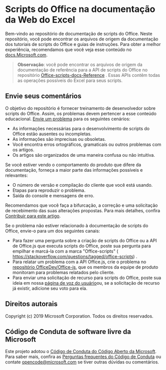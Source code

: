 # <a name="office-scripts-in-excel-on-the-web-documentation"></a>Scripts do Office na documentação da Web do Excel

Bem-vindo ao repositório de documentação de scripts do Office. Neste repositório, você pode encontrar os arquivos de origem da documentação dos tutoriais de scripts do Office e guias de instruções. Para obter a melhor experiência, recomendamos que você veja esse conteúdo no [docs.Microsoft.com](https://docs.microsoft.com/office/dev/scripts).

> **Observação**: você pode encontrar os arquivos de origem da documentação de referência para a API de scripts do Office no repositório [Office-scripts-docs-Reference](https://github.com/OfficeDev/office-scripts-docs-reference) . Essas APIs contêm todas as operações possíveis do Excel para seus scripts.

## <a name="give-us-your-feedback"></a>Envie seus comentários

O objetivo do repositório é fornecer treinamento de desenvolvedor sobre scripts do Office. Assim, os problemas devem pertencer a esse conteúdo educacional. [Envie um problema](https://github.com/OfficeDev/office-scripts-docs/issues) para os seguintes cenários:

- As informações necessárias para o desenvolvimento de scripts do Office estão ausentes ou incompletas.
- As informações são imprecisas ou obsoletas.
- Você encontra erros ortográficos, gramaticais ou outros problemas com os artigos.
- Os artigos são organizados de uma maneira confusa ou não intuitiva.

Se você estiver vendo o comportamento do produto que difere da documentação, forneça a maior parte das informações possíveis e relevantes:

- O número de versão e compilação do cliente que você está usando.
- Etapas para reproduzir o problema.
- Saída do console e mensagens de erro.

Recomendamos que você faça a bifurcação, a correção e uma solicitação de recebimento das suas alterações propostas. Para mais detalhes, confira [Contribuir para este artigo](Contributing.md).

Se o problema não estiver relacionado à documentação de scripts do Office, envie-o para um dos seguintes canais:

- Para fazer uma pergunta sobre a criação de scripts do Office ou a API de Office.js que executa scripts do Office, poste sua pergunta para empilhar e marcá-la com a marca "Office-scripts" ( https://stackoverflow.com/questions/tagged/office-scripts) .
- Para relatar um problema com a API Office.js, crie o problema no [repositório OfficeDev/Office-js](https://github.com/OfficeDev/office-js), que os membros da equipe de produto monitoram para problemas relatados pelo cliente.
- Para enviar uma solicitação de recurso para scripts do Office, poste sua ideia em nossa [página de voz do usuário](https://excel.uservoice.com/forums/274580-excel-for-the-web?category_id=143439)ou, se a solicitação de recurso já existir, adicione seu voto para ela.

## <a name="copyright"></a>Direitos autorais

Copyright (c) 2019 Microsoft Corporation. Todos os direitos reservados.

## <a name="microsoft-open-source-code-of-conduct"></a>Código de Conduta de software livre da Microsoft

Este projeto adotou o [Código de Conduta do Código Aberto da Microsoft](https://opensource.microsoft.com/codeofconduct/). Para saber mais, confira as [Perguntas frequentes do Código de Conduta](https://opensource.microsoft.com/codeofconduct/faq/) ou contate [opencode@microsoft.com](mailto:opencode@microsoft.com) se tiver outras dúvidas ou comentários.
